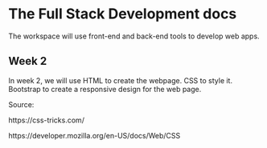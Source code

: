 # The Full Stack Development docs

The workspace will use front-end and back-end tools to develop web apps.

<h2>Week 2</h2>
In week 2, we will use HTML to create the webpage. CSS to style it. Bootstrap to create a responsive design for the web page.


Source: 
<p style="text-decoration: none;">https://css-tricks.com/</p>
<p>https://developer.mozilla.org/en-US/docs/Web/CSS</p>